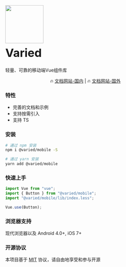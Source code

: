 <div class="card">
  <div class="van-doc-intro">
    <img class="van-doc-intro__logo" style="width: 120px; height: 120px; box-shadow: none;" src="https://wuner.gitee.io/static-resources/varied-mobile/static/favicon.png">
    <h2 style="margin: 0; font-size: 36px; line-height: 60px;">Varied</h2>
    <p>轻量、可靠的移动端Vue组件库</p>
  </div>
</div>
<p align="center">
  🔥 <a href="https://wuner.gitee.io/varied-mobile/">文档网站-国内</a> | 🔥 <a href="https://variedjs.github.io/varied-mobile/">文档网站-国外</a>
</p>

### 特性

- 完善的文档和示例
- 支持按需引入
- 支持 TS

### 安装

```bash
# 通过 npm 安装
npm i @varied/mobile -S

# 通过 yarn 安装
yarn add @varied/mobile
```

### 快速上手

```js
import Vue from "vue";
import { Button } from "@varied/mobile";
import "@varied/mobile/lib/index.less";

Vue.use(Button);
```

### 浏览器支持

现代浏览器以及 Android 4.0+, iOS 7+

### 开源协议

本项目基于 [MIT](https://zh.wikipedia.org/wiki/MIT%E8%A8%B1%E5%8F%AF%E8%AD%89) 协议，请自由地享受和参与开源
